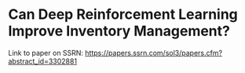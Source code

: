 # Can Deep Reinforcement Learning Improve Inventory Management? 

Link to paper on SSRN: https://papers.ssrn.com/sol3/papers.cfm?abstract_id=3302881

